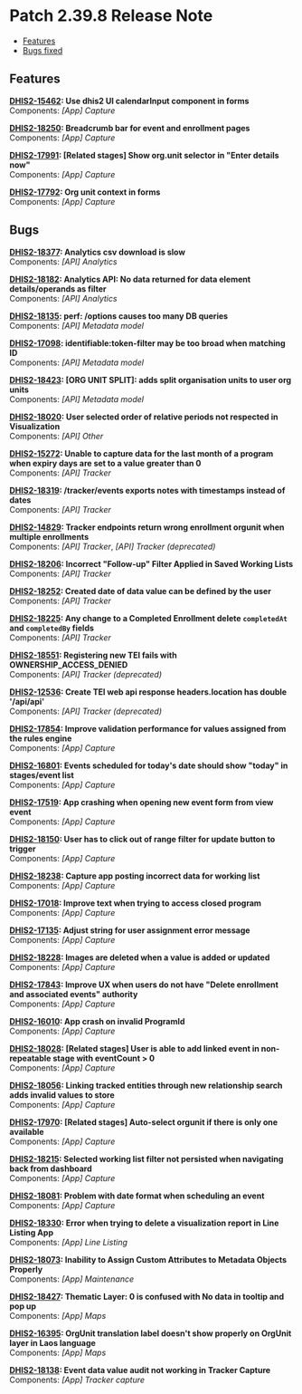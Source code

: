 # Patch 2.39.8 Release Note

- [Features](#features)
- [Bugs fixed](#bugs)

## Features

**[DHIS2-15462](https://dhis2.atlassian.net/browse/DHIS2-15462): Use dhis2 UI calendarInput component in forms**  
Components: _[App] Capture_

**[DHIS2-18250](https://dhis2.atlassian.net/browse/DHIS2-18250): Breadcrumb bar for event and enrollment pages**  
Components: _[App] Capture_

**[DHIS2-17991](https://dhis2.atlassian.net/browse/DHIS2-17991): [Related stages] Show org.unit selector in "Enter details now"**  
Components: _[App] Capture_

**[DHIS2-17792](https://dhis2.atlassian.net/browse/DHIS2-17792): Org unit context in forms**  
Components: _[App] Capture_

## Bugs

**[DHIS2-18377](https://dhis2.atlassian.net/browse/DHIS2-18377): Analytics csv download is slow**  
Components: _[API] Analytics_

**[DHIS2-18182](https://dhis2.atlassian.net/browse/DHIS2-18182): Analytics API: No data returned for data element details/operands as filter**  
Components: _[API] Analytics_

**[DHIS2-18135](https://dhis2.atlassian.net/browse/DHIS2-18135): perf: /options causes too many DB queries**  
Components: _[API] Metadata model_

**[DHIS2-17098](https://dhis2.atlassian.net/browse/DHIS2-17098): identifiable:token-filter may be too broad when matching ID**  
Components: _[API] Metadata model_

**[DHIS2-18423](https://dhis2.atlassian.net/browse/DHIS2-18423): [ORG UNIT SPLIT]: adds split organisation units to user org units**  
Components: _[API] Metadata model_

**[DHIS2-18020](https://dhis2.atlassian.net/browse/DHIS2-18020): User selected order of relative periods not respected in Visualization**  
Components: _[API] Other_

**[DHIS2-15272](https://dhis2.atlassian.net/browse/DHIS2-15272): Unable to capture data for the last month of a program when expiry days are set to a value greater than 0**  
Components: _[API] Tracker_

**[DHIS2-18319](https://dhis2.atlassian.net/browse/DHIS2-18319): /tracker/events exports notes with timestamps instead of dates**  
Components: _[API] Tracker_

**[DHIS2-14829](https://dhis2.atlassian.net/browse/DHIS2-14829): Tracker endpoints return wrong enrollment orgunit when multiple enrollments**  
Components: _[API] Tracker_, _[API] Tracker (deprecated)_

**[DHIS2-18206](https://dhis2.atlassian.net/browse/DHIS2-18206): Incorrect "Follow-up" Filter Applied in Saved Working Lists**  
Components: _[API] Tracker_

**[DHIS2-18252](https://dhis2.atlassian.net/browse/DHIS2-18252): Created date of data value can be defined by the user**  
Components: _[API] Tracker_

**[DHIS2-18225](https://dhis2.atlassian.net/browse/DHIS2-18225): Any change to a Completed Enrollment delete `completedAt` and `completedBy` fields**  
Components: _[API] Tracker_

**[DHIS2-18551](https://dhis2.atlassian.net/browse/DHIS2-18551): Registering new TEI fails with OWNERSHIP_ACCESS_DENIED**  
Components: _[API] Tracker (deprecated)_

**[DHIS2-12536](https://dhis2.atlassian.net/browse/DHIS2-12536): Create TEI web api response headers.location has double '/api/api'**  
Components: _[API] Tracker (deprecated)_

**[DHIS2-17854](https://dhis2.atlassian.net/browse/DHIS2-17854): Improve validation performance for values ​​assigned from the rules engine**  
Components: _[App] Capture_

**[DHIS2-16801](https://dhis2.atlassian.net/browse/DHIS2-16801): Events scheduled for today's date should show "today" in stages/event list**  
Components: _[App] Capture_

**[DHIS2-17519](https://dhis2.atlassian.net/browse/DHIS2-17519): App crashing when opening new event form from view event**  
Components: _[App] Capture_

**[DHIS2-18150](https://dhis2.atlassian.net/browse/DHIS2-18150): User has to click out of range filter for update button to trigger**  
Components: _[App] Capture_

**[DHIS2-18238](https://dhis2.atlassian.net/browse/DHIS2-18238): Capture app posting incorrect data for working list**  
Components: _[App] Capture_

**[DHIS2-17018](https://dhis2.atlassian.net/browse/DHIS2-17018): Improve text when trying to access closed program**  
Components: _[App] Capture_

**[DHIS2-17135](https://dhis2.atlassian.net/browse/DHIS2-17135): Adjust string for user assignment error message**  
Components: _[App] Capture_

**[DHIS2-18228](https://dhis2.atlassian.net/browse/DHIS2-18228): Images are deleted when a value is added or updated**  
Components: _[App] Capture_

**[DHIS2-17843](https://dhis2.atlassian.net/browse/DHIS2-17843): Improve UX when users do not have "Delete enrollment and associated events" authority**  
Components: _[App] Capture_

**[DHIS2-16010](https://dhis2.atlassian.net/browse/DHIS2-16010): App crash on invalid ProgramId**  
Components: _[App] Capture_

**[DHIS2-18028](https://dhis2.atlassian.net/browse/DHIS2-18028): [Related stages] User is able to add linked event in non-repeatable stage with eventCount > 0**  
Components: _[App] Capture_

**[DHIS2-18056](https://dhis2.atlassian.net/browse/DHIS2-18056): Linking tracked entities through new relationship search adds invalid values to store**  
Components: _[App] Capture_

**[DHIS2-17970](https://dhis2.atlassian.net/browse/DHIS2-17970): [Related stages] Auto-select orgunit if there is only one available**  
Components: _[App] Capture_

**[DHIS2-18215](https://dhis2.atlassian.net/browse/DHIS2-18215): Selected working list filter not persisted when navigating back from dashboard**  
Components: _[App] Capture_

**[DHIS2-18081](https://dhis2.atlassian.net/browse/DHIS2-18081): Problem with date format when scheduling an event**  
Components: _[App] Capture_

**[DHIS2-18330](https://dhis2.atlassian.net/browse/DHIS2-18330): Error when trying to delete a visualization report in Line Listing App**  
Components: _[App] Line Listing_

**[DHIS2-18073](https://dhis2.atlassian.net/browse/DHIS2-18073): Inability to Assign Custom Attributes to Metadata Objects Properly**  
Components: _[App] Maintenance_

**[DHIS2-18427](https://dhis2.atlassian.net/browse/DHIS2-18427): Thematic Layer: 0 is confused with No data in tooltip and pop up**  
Components: _[App] Maps_

**[DHIS2-16395](https://dhis2.atlassian.net/browse/DHIS2-16395): OrgUnit translation label doesn't show properly on OrgUnit layer in Laos language**  
Components: _[App] Maps_

**[DHIS2-18138](https://dhis2.atlassian.net/browse/DHIS2-18138): Event data value audit not working in Tracker Capture**  
Components: _[App] Tracker capture_

